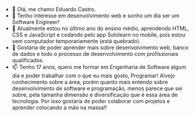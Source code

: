 - 👋 Olá, me chamo Eduardo Castro.
- 👀 Tenho interesse em desenvolvimento web e sonho um dia ser um Software Engineer!
- 🌱 Atualmente estou no último ano do ensino médio, aprendendo HTML, CSS e JavaScript e codando pelo app Sololearn no mobile, pois estou sem computador temporariamente (está quebrado).
- 💞️ Gostaria de poder aprender mais sobre desenvolvimento web, banco de dados e todo o processo de desenvolvimento com profissionais qualificados.
- 📫 Tenho 17 anos, quero me formar em Engenharia de Software algum dia e poder trabalhar com o que eu mais gosto, Programar! Alvejo conhecimento sobre a área, porém quanto mais entendo sobre desenvolvimento de software e programação, menos parece que sei sobre, pela tamanha dimensão e diversificação que é essa área de tecnologia. Por isso gostaria de poder colaborar com projetos e aprender colocando a mão na massa!!

<!---
EduCastroBr/EduCastroBr is a ✨ special ✨ repository because its `README.md` (this file) appears on your GitHub profile.
You can click the Preview link to take a look at your changes.
--->
